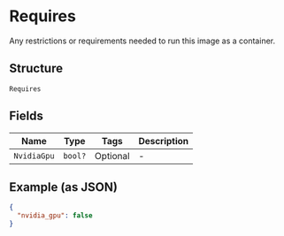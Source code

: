 
# Requires

Any restrictions or requirements needed to run this image as a container.

## Structure

`Requires`

## Fields

| Name | Type | Tags | Description |
|  --- | --- | --- | --- |
| `NvidiaGpu` | `bool?` | Optional | - |

## Example (as JSON)

```json
{
  "nvidia_gpu": false
}
```

